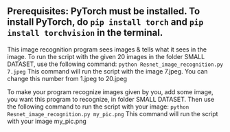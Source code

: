 Prerequisites:
PyTorch must be installed. To install PyTorch, do `pip install torch` and `pip install torchvision` in the terminal.
---------------
This image recognition program sees images & tells what it sees in the image. 
To run the script with the given 20 images in the folder SMALL DATASET, use the following command:
`python Resnet_image_recognition.py 7.jpeg`
This command will run the script with the image 7.jpeg. You can change this number from 1.jpeg to 20.jpeg

To make your program recognize images given by you, add some image, you want this program to recognize, in folder SMALL DATASET. Then use the following command to run the script with your image:
`python Resnet_image_recognition.py my_pic.png`
This command will run the script with your image my_pic.png
